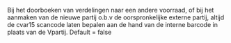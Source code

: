 Bij het doorboeken van verdelingen naar een andere voorraad, of bij het aanmaken van de nieuwe partij o.b.v de oorspronkelijke externe partij, altijd de cvar15 scancode laten bepalen aan de hand van de interne barcode in plaats van de Vpartij. Default = false
